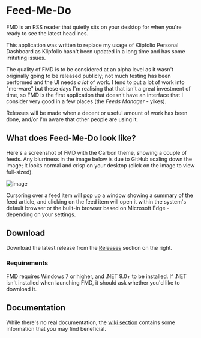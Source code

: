 # Feed-Me-Do
FMD is an RSS reader that quietly sits on your desktop for when you're ready to see the latest headlines.

This application was written to replace my usage of Klipfolio Personal Dashboard as Klipfolio hasn't been updated in a long time and has some irritating issues.

The quality of FMD is to be considered at an alpha level as it wasn't originally going to be released publicly; not much testing has been performed and the UI needs *a lot* of work. I tend to put a lot of work into "me-ware" but these days I'm realising that that isn't a great investment of time, so FMD is the first application that doesn't have an interface that I consider very good in a few places (the _Feeds Manager_ - yikes).

Releases will be made when a decent or useful amount of work has been done, and/or I'm aware that other people are using it.

## What does Feed-Me-Do look like?
Here's a screenshot of FMD with the Carbon theme, showing a couple of feeds. Any blurriness in the image below is due to GitHub scaling down the image; it looks normal and crisp on your desktop (click on the image to view full-sized).

![image](https://github.com/BootBlock/Feed-Me-Do/assets/18527642/9e23763e-df6a-43da-979a-889110ce33b0)

Cursoring over a feed item will pop up a window showing a summary of the feed article, and clicking on the feed item will open it within the system's default browser or the built-in browser based on Microsoft Edge - depending on your settings.

## Download
Download the latest release from the [Releases](https://github.com/BootBlock/Feed-Me-Do/releases) section on the right.

### Requirements
FMD requires Windows 7 or higher, and .NET 9.0+ to be installed. If .NET isn't installed when launching FMD, it should ask whether you'd like to download it.

## Documentation
While there's no real documentation, the [wiki section](https://github.com/BootBlock/Feed-Me-Do/wiki) contains some information that you may find beneficial.

